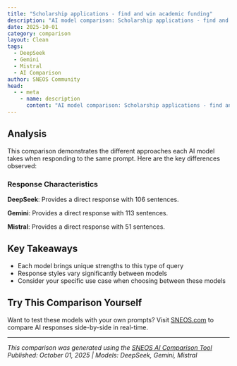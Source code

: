 ```yaml
---
title: "Scholarship applications - find and win academic funding"
description: "AI model comparison: Scholarship applications - find and win academic funding..."
date: 2025-10-01
category: comparison
layout: Clean
tags:
  - DeepSeek
  - Gemini
  - Mistral
  - AI Comparison
author: SNEOS Community
head:
  - - meta
    - name: description
      content: "AI model comparison: Scholarship applications - find and win academic funding..."
---
```


<ChatComparison
  title="Scholarship applications - find and win academic funding"
  prompt="Scholarship applications - find and win academic funding"
  :responses='{
    "DeepSeek": "Of course! Finding and winning scholarships is a strategic process. Think of it like a part-time job with an excellent hourly rate. Here is a comprehensive guide to finding and securing academic funding.\n\n### The Mindset: You Are the Product, They Are the Customer\n\nShift your thinking. You are not \u0022begging for money.\u0022 You are a valuable investment. The scholarship committee is \u0022buying\u0022 a promising student who will represent their values, succeed academically, and eventually, contribute to society. Your job is to prove you are that investment.\n\n---\n\n### Part 1: The Hunt - Where to Find Scholarships\n\nCast a wide net, but be strategic. Don\u0027t just apply to the big, national ones.\n\n#### 1. Local Scholarships (Your Best Bet for Less Competition)\n*   **Your High School Counselor\u0027s Office:** They have lists of local awards from community foundations, rotary clubs, unions, and businesses.\n*   **Local Community Foundations:** Many towns and counties have foundations that manage dozens of specific scholarships (e.g., \u0022for a student pursuing nursing from XYZ county\u0022).\n*   **Parents\u0027 Employers:** Many companies offer scholarships for employees\u0027 children.\n*   **Your Employer or Local Businesses:** Your part-time job or local businesses (like the grocery store or bank) might have programs.\n*   **Churches and Community Organizations:** Rotary, Kiwanis, Lions Club, etc.\n\n#### 2. University-Specific Scholarships (The Goldmine)\n*   **The University\u0027s Financial Aid Website:** This is crucial. Most schools automatically consider you for merit-based aid with your application, but many have **separate, competitive scholarships** you must apply for.\n*   **Specific Academic Departments:** If you\u0027re majoring in Engineering, check the Engineering department\u0027s website for scholarships funded by alumni or industry partners.\n*   **Honors College or Special Programs:** These often come with significant funding.\n\n#### 3. National \u0026 Online Databases (Cast the Wide Net)\n*   **Fastweb.com:** One of the oldest and largest. Create a detailed profile for matched scholarships.\n*   **Cappex.com (now part of College Greenlight):** Good for both college search and scholarships.\n*   **Chegg.com:** Another major player with a good database.\n*   **Scholarships.com:** Similar to Fastweb; create a profile.\n*   **Niche.com:** Offers scholarships and college reviews.\n*   **The College Board\u0027s BigFuture:** Beyond college search, it has a solid scholarship database.\n\n#### 4. Specialized Scholarships (Leverage Your Uniqueness)\n*   **Ethnicity \u0026 Heritage:** Many organizations support students from specific backgrounds.\n*   **First-Generation College Student:** Numerous programs aim to support students who are the first in their family to attend college.\n*   **Field of Study:** Professional associations (e.g., American Institute of Architects, American Medical Association) often have scholarships.\n*   **Hobbies \u0026 Talents:** Are you a left-handed cellist? There\u0027s a scholarship for that. (Seriously, there are niche awards for almost everything).\n*   **Military Affiliation:** Scholarships for children of veterans or active-duty personnel (e.g., Scholarships for Military Children).\n\n---\n\n### Part 2: The Win - How to Craft a Winning Application\n\nFinding them is only half the battle. Winning requires a polished, personalized approach.\n\n#### 1. Get Organized (Non-Negotiable)\n*   **Create a Spreadsheet:** Track scholarship name, deadline, amount, required materials (essay, transcripts, letters), application status, and submission date.\n*   **Set a Schedule:** Dedicate a few hours each week to scholarship applications. Consistency is key.\n\n#### 2. The Essay: Your Story, Your Voice\nThis is the most important part of most competitive scholarships.\n*   **Answer the Prompt Directly:** Don\u0027t reuse an essay without tailoring it. If they ask about leadership, talk about leadership.\n*   **Show, Don\u0027t Tell:** Instead of \u0022I am a hard worker,\u0022 say, \u0022I spent three months teaching myself Python to build an app that tracked local food drive donations, which increased efficiency by 20%.\u0022\n*   **Be Specific and Personal:** Connect your goals to the scholarship\u0027s mission. Why do *you* deserve *their* money? Tell a compelling story.\n*   **Have a Strong Opening:** Grab the reader\u0027s attention in the first paragraph.\n*   **Proofread, Then Proofread Again:** Typos and grammatical errors signal carelessness. Have a teacher, parent, or friend read it.\n\n#### 3. Letters of Recommendation\n*   **Ask Early and Politely:** Give your recommenders at least a month\u0027s notice.\n*   **Choose the Right People:** A teacher who knows you well in a core subject is better than a famous person who doesn\u0027t know you. A supervisor from a job or volunteer position can also be powerful.\n*   **Make it Easy for Them:** Provide them with your resume, a draft of your essay, a list of deadlines, and a bulleted list of your accomplishments relevant to the scholarship.\n*   **Waive Your Right to View:** On forms, waive your right to see the letter. This makes the recommendation more credible.\n\n#### 4. The Resume / Activity Sheet\n*   **Quantify Your Achievements:** \u0022Raised $5,000 for the local animal shelter\u0022 is better than \u0022Helped with fundraising.\u0022\n*   **Focus on Leadership \u0026 Impact:** Even if you weren\u0027t the president, describe your specific role and contribution.\n*   **Include Everything Relevant:** Work experience, volunteering, clubs, sports, awards, special projects.\n\n#### 5. Transcripts and Test Scores\n*   **Know the Requirements:** Some scholarships require official transcripts sent directly from your school; others accept unofficial copies. Plan ahead for official ones, as they can take time.\n\n---\n\n### Part 3: The Strategy \u0026 Avoiding Scams\n\n#### Application Strategy\n*   **The 80/20 Rule:** Spend 80% of your time on the scholarships you have the best chance of winning (local, specific to your profile) and 20% on the long-shot national ones.\n*   **Recycle and Revise:** It\u0027s smart to have a \u0022base\u0022 essay that you tailor for different prompts.\n*   **Apply, Apply, Apply:** It\u0027s a numbers game. The more quality applications you submit, the better your odds.\n\n#### Red Flags: How to Spot a Scam\n**NEVER PAY TO APPLY FOR A SCHOLARSHIP.** Legitimate ones are free.\n*   **\u0022You\u0027re a finalist!\u0022** for a contest you never entered.\n*   **\u0022We guarantee you\u0027ll win!\u0022** (No one can guarantee this).\n*   **Requiring your credit card or bank information.**\n*   **Fees of any kind.**\n*   **Scholarship \u0022search services\u0022 that charge high fees.** The best databases are free.\n\n### Final Checklist for Success\n\n*   [ ] Started searching early (Junior year of high school).\n*   [ ] Created an organization system (spreadsheet).\n*   [ ] Prioritized local and university-specific scholarships.\n*   [ ] Crafted a powerful, personal essay and tailored it for each application.\n*   [ ] Secured strong letters of recommendation well in advance.\n*   [ ] Polished my resume to highlight impact and leadership.\n*   [ ] Proofread every single component of every application.\n*   [ ] Met all deadlines.\n*   [ ] Applied to a high volume of relevant scholarships.\n\nWinning scholarships takes dedication, but the reward\u2014graduating with less debt\u2014is life-changing. Good luck! You can do this.",
    "Gemini": "Okay, let\u0027s break down how to find and win scholarship applications. This is a multi-faceted process that requires research, organization, and strong writing.\n\n**I. Finding Scholarships**\n\n*   **Understanding Scholarship Types:**\n    *   **Merit-Based:** Awarded based on academic achievement, test scores, talents, and leadership.\n    *   **Need-Based:** Awarded based on financial need.  Often require the FAFSA (Free Application for Federal Student Aid).\n    *   **Demographic-Specific:** Targeted towards specific groups of people (e.g., ethnic minorities, women in STEM, first-generation students).\n    *   **Subject-Specific:** Awarded to students pursuing a particular field of study.\n    *   **Organizational/Affiliation-Based:** Offered by companies, non-profits, or organizations to their employees/members or to students who meet specific criteria related to their organization\u0027s mission.\n    *   **Location-Specific:** For students attending college in a particular state or region, or for students who live in a certain area.\n    *   **\u0022No Essay\u0022 or Easy Scholarships:** Often awarded through random drawings. Lower effort, but lower chances of winning.\n\n*   **Key Scholarship Search Engines \u0026 Websites:**\n    *   **Fastweb:** (fastweb.com) A well-established and comprehensive database.\n    *   **Scholarships.com:** (scholarships.com) Another large database with a wide range of opportunities.\n    *   **Niche:** (niche.com/colleges/scholarships/) Offers scholarships and college rankings/reviews.\n    *   **Sallie Mae Scholarship Search:** (salliemae.com/college-planning/tools/scholarship-search/)\n    *   **College Board:** (bigfuture.collegeboard.org/scholarship-search)  Connected to the SAT and AP programs.\n    *   **Chegg:** (chegg.com/scholarships) Offers scholarships and other college resources.\n    *   **Peterson\u0027s:** (petersons.com/scholarship-search.aspx)\n    *   **Bold.org:** (bold.org) Features unique and often less competitive scholarships.\n    *   **Going Merry:** (goingmerry.com) A platform that matches you with scholarships and helps you apply.\n    *   **Unigo:** (unigo.com/scholarships)\n    *   **Scholarship America:** (scholarshipamerica.org)\n\n*   **Beyond the Big Search Engines:**\n    *   **Your High School Counselor\u0027s Office:** A *crucial* resource.  They often have lists of local and regional scholarships that are less competitive.  Attend scholarship workshops if they offer them.\n    *   **Your College\u0027s Financial Aid Office:**  Many colleges offer scholarships specifically for their students. Check the college\u0027s website and contact the financial aid office directly.\n    *   **Professional Organizations in Your Field:** If you know what you want to study, look for scholarships offered by professional organizations related to that field (e.g., the American Society of Civil Engineers).\n    *   **Your Parents\u0027 Employers:** Many companies offer scholarships to the children of their employees.\n    *   **Local Community Organizations:**  Check with local Rotary Clubs, Kiwanis Clubs, Chambers of Commerce, religious organizations, and other community groups.\n    *   **Credit Unions and Banks:** Many offer scholarships to their members.\n    *   **Fraternal Organizations:**  Groups like the Elks, Lions Club, and Knights of Columbus often have scholarship programs.\n    *   **Specific Interest Groups:** If you have a particular hobby or interest (e.g., debate, music, sports), look for scholarships related to it.\n\n*   **Effective Search Strategies:**\n    *   **Use Keywords:** Be specific with your search terms (e.g., \u0022engineering scholarship for women,\u0022 \u0022scholarship for students with disabilities,\u0022 \u0022local scholarship for [your city]\u0022).\n    *   **Filter Your Results:**  Use the filters on scholarship websites to narrow down the options based on your GPA, major, ethnicity, etc.\n    *   **Don\u0027t Be Afraid to Be Niche:**  The more specific a scholarship is, the less competition you\u0027ll face.\n    *   **Apply for Smaller Awards Too:**  Even smaller scholarships can add up and make a difference.\n    *   **Be Wary of Scams:** Never pay money to apply for a scholarship. Legitimate scholarships are free to apply for.  Be suspicious of scholarships that require you to provide your bank account information upfront. If it sounds too good to be true, it probably is.\n\n**II. Winning Scholarships: The Application Process**\n\n*   **Organization is Key:**\n    *   **Create a Spreadsheet or Document:** Track the scholarships you\u0027re interested in, the deadlines, the requirements, and your progress on each application.\n    *   **Set Realistic Goals:**  Don\u0027t try to apply for every scholarship you find. Focus on the ones that are a good fit for you and that you have a realistic chance of winning.\n    *   **Give Yourself Plenty of Time:**  Don\u0027t wait until the last minute to start working on your applications.\n    *   **Prioritize Applications:**  Focus on the scholarships with the highest award amounts and the ones that are most relevant to you.\n\n*   **Crafting a Compelling Application:**\n    *   **Read the Instructions Carefully:**  Make sure you understand the requirements and follow them precisely.  Missing a deadline or failing to provide all the necessary information can disqualify you.\n    *   **Highlight Your Strengths:**  Focus on your academic achievements, extracurricular activities, leadership experience, and community involvement.\n    *   **Write a Strong Essay:**  The essay is often the most important part of the application.\n        *   **Understand the Prompt:** Carefully analyze the essay prompt and make sure you address it directly.\n        *   **Tell Your Story:**  Use the essay to tell a compelling story about yourself and your experiences.  Show the reader who you are and what you\u0027re passionate about.\n        *   **Be Specific:**  Avoid vague statements and generalities.  Provide concrete examples to support your claims.\n        *   **Show, Don\u0027t Tell:**  Use vivid language and imagery to bring your story to life.\n        *   **Proofread Carefully:**  Typos and grammatical errors can hurt your chances of winning.  Have someone else proofread your essay before you submit it.\n        *   **Tailor Your Essay:** Don\u0027t use the same essay for every scholarship. Customize each essay to fit the specific requirements and values of the organization offering the scholarship.\n    *   **Obtain Strong Letters of Recommendation:**\n        *   **Ask Early:**  Give your recommenders plenty of time to write a thoughtful letter.\n        *   **Choose Wisely:**  Select recommenders who know you well and can speak to your strengths and accomplishments.\n        *   **Provide Information:**  Give your recommenders a copy of your resume, a list of your accomplishments, and information about the scholarship you\u0027re applying for.  Provide them with a draft of your essay (if applicable) so they can see what you\u0027re highlighting about yourself.\n        *   **Follow Up:**  Send your recommenders a reminder a week or two before the deadline.\n    *   **Present Yourself Professionally:**\n        *   **Use a Professional Email Address:**  Avoid using silly or inappropriate email addresses.\n        *   **Follow Up After Applying:**  Send a thank-you note to the scholarship committee to express your appreciation for their consideration.\n\n*   **Key Essay Themes \u0026 Strategies:**\n\n    *   **Demonstrate Impact:** Quantify your accomplishments whenever possible. Instead of saying \u0022I volunteered,\u0022 say \u0022I volunteered 100 hours at the local soup kitchen, serving over 500 meals.\u0022\n    *   **Show Growth \u0026 Learning:**  Reflect on your experiences and explain what you learned from them. How did you overcome challenges? How did you grow as a person?\n    *   **Connect to the Scholarship Provider\u0027s Mission:** Research the organization offering the scholarship and explain how your values and goals align with theirs.\n    *   **Be Authentic:**  Write in your own voice and be genuine in your expression. Don\u0027t try to be someone you\u0027re not.\n    *   **Address Weaknesses (If Applicable):** If the essay prompt asks about a challenge you\u0027ve faced, be honest about your struggles but focus on how you overcame them.  Turn a negative into a positive by highlighting your resilience and determination.\n\n**III.  Staying Motivated and Persistent**\n\n*   **Don\u0027t Get Discouraged:**  The scholarship application process can be time-consuming and competitive.  Don\u0027t get discouraged if you don\u0027t win every scholarship you apply for.\n*   **Learn From Your Mistakes:**  If you don\u0027t win a scholarship, ask for feedback on your application.  Use this feedback to improve your applications in the future.\n*   **Celebrate Small Victories:**  Acknowledge and celebrate your accomplishments along the way.\n*   **Remember Your Goal:**  Keep your eye on the prize: a college education without crippling debt.\n\n**IV.  Important Reminders:**\n\n*   **Deadlines are Sacred:**  Mark deadlines clearly and submit your applications well in advance.\n*   **Be Honest:**  Never exaggerate or fabricate information on your application.\n*   **Proofread Everything:**  Errors can sink your application.\n*   **Don\u0027t Give Up!** The more you apply, the better your chances of winning.\n\nBy following these tips, you can increase your chances of finding and winning scholarships to help finance your education. Good luck!\n",
    "Mistral": "Winning a scholarship involves a combination of thorough research, strong application materials, and strategic planning. Here are some steps to help you find and win academic funding:\n\n### 1. **Research Scholarship Opportunities**\n   - **University Websites:** Check the financial aid and scholarship sections of the universities you are interested in.\n   - **Government Websites:** Look for scholarships offered by your government or the government of the country where you plan to study.\n   - **Scholarship Databases:** Use online databases like Fastweb, Scholarships.com, and College Board\u2019s BigFuture.\n   - **Professional Organizations:** Many professional associations offer scholarships to students in their field.\n   - **Corporate Scholarships:** Some companies offer scholarships to students pursuing degrees in fields related to their industry.\n   - **Local Community:** Check with local organizations, clubs, and foundations for scholarships.\n\n### 2. **Understand Eligibility Requirements**\n   - **Academic Performance:** Many scholarships require a minimum GPA or specific academic achievements.\n   - **Financial Need:** Some scholarships are need-based and require proof of financial need.\n   - **Essay Requirements:** Many scholarships require an essay or personal statement.\n   - **Recommendation Letters:** Some scholarships require letters of recommendation from teachers, mentors, or employers.\n\n### 3. **Prepare a Strong Application**\n   - **Personal Statement:** Write a compelling personal statement that highlights your achievements, goals, and why you deserve the scholarship.\n   - **Essay:** Tailor your essay to the specific scholarship requirements. Make sure it is well-written, clear, and concise.\n   - **Recommendation Letters:** Choose recommenders who know you well and can speak to your strengths and potential.\n   - **Resume/CV:** Include a resume or CV that highlights your academic achievements, extracurricular activities, and work experience.\n   - **Transcripts:** Ensure your academic transcripts are up-to-date and accurately reflect your grades and coursework.\n\n### 4. **Meet Deadlines**\n   - **Application Deadlines:** Make a list of all scholarship deadlines and ensure you submit your applications well in advance.\n   - **Follow-Up:** If you haven\u2019t heard back by the expected date, follow up with the scholarship provider.\n\n### 5. **Proofread and Edit**\n   - **Grammar and Spelling:** Ensure your application materials are free of grammatical and spelling errors.\n   - **Consistency:** Make sure all information is consistent across your application materials.\n\n### 6. **Apply to Multiple Scholarships**\n   - **Increase Your Chances:** The more scholarships you apply for, the better your chances of winning one.\n   - **Diversify:** Apply for a mix of large and small scholarships to maximize your opportunities.\n\n### 7. **Follow Instructions Carefully**\n   - **Read Instructions:** Carefully read and follow all application instructions. Missing a step or requirement can disqualify you.\n   - **Submit Correctly:** Ensure you submit your application through the correct method (e.g., online, mail, email).\n\n### 8. **Stay Organized**\n   - **Track Applications:** Keep a spreadsheet or document to track all the scholarships you\u2019ve applied for, their deadlines, and their status.\n   - **Save Copies:** Save copies of all your application materials for future reference.\n\n### 9. **Seek Feedback**\n   - **Mentors and Teachers:** Ask mentors, teachers, or counselors to review your application materials and provide feedback.\n   - **Peer Review:** Have peers or family members review your essays and personal statements.\n\n### 10. **Follow Up After Submission**\n   - **Confirmation:** Ensure you receive confirmation that your application has been received.\n   - **Updates:** Keep the scholarship provider updated if there are any changes to your contact information or academic status.\n\n### Additional Tips:\n   - **Start Early:** Begin your scholarship search and application process as early as possible.\n   - **Be Honest:** Always be truthful in your application materials.\n   - **Stay Positive:** Don\u2019t be discouraged if you don\u2019t win every scholarship you apply for. Keep trying!\n\nBy following these steps, you can increase your chances of finding and winning academic funding to support your education. Good luck!"
  }'
  published-date="11:52"
/>

## Analysis

This comparison demonstrates the different approaches each AI model takes when responding to the same prompt. Here are the key differences observed:

### Response Characteristics

**DeepSeek**: Provides a direct response with 106 sentences. 

**Gemini**: Provides a direct response with 113 sentences. 

**Mistral**: Provides a direct response with 51 sentences. 

## Key Takeaways

- Each model brings unique strengths to this type of query
- Response styles vary significantly between models
- Consider your specific use case when choosing between these models

## Try This Comparison Yourself

Want to test these models with your own prompts? Visit [SNEOS.com](https://sneos.com) to compare AI responses side-by-side in real-time.

---

*This comparison was generated using the [SNEOS AI Comparison Tool](https://sneos.com)*
*Published: October 01, 2025 | Models: DeepSeek, Gemini, Mistral*
